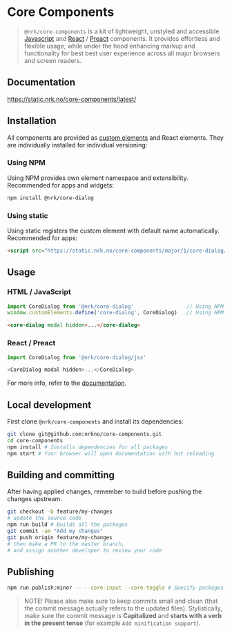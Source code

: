 # Core Components

> `@nrk/core-components` is a kit of lightweight, unstyled and accessible [Javascript](https://stackoverflow.com/questions/20435653/what-is-vanillajs) and [React](https://reactjs.org/) / [Preact](https://github.com/developit/preact-compat) components.
It provides effortless and flexible usage, while under the hood enhancing markup and functionality for best best user experience across all major browsers and screen readers.

## Documentation
https://static.nrk.no/core-components/latest/


## Installation

All components are provided as [custom elements](https://developer.mozilla.org/en-US/docs/Web/Web_Components/Using_custom_elements) and React elements. They are individually installed for individual versioning:

### Using NPM

Using NPM provides own element namespace and extensibility.
Recommended for apps and widgets:

```bash
npm install @nrk/core-dialog
```

### Using static

Using static registers the custom element with default name automatically. Recommended for apps:

```html
<script src="https://static.nrk.no/core-components/major/1/core-dialog/core-dialog.min.js"></script>
```


## Usage

### HTML / JavaScript

```js
import CoreDialog from '@nrk/core-dialog'                 // Using NPM
window.customElements.define('core-dialog', CoreDialog)   // Using NPM
```

```html
<core-dialog modal hidden>...</core-dialog>
```

### React / Preact

```js
import CoreDialog from '@nrk/core-dialog/jsx'

<CoreDialog modal hidden>...</CoreDialog>
```

For more info, refer to the [documentation](https://static.nrk.no/core-components/latest/).


## Local development
First clone `@nrk/core-components` and install its dependencies:

```bash
git clone git@github.com:nrkno/core-components.git
cd core-components
npm install # Installs dependencies for all packages
npm start # Your browser will open documentation with hot reloading
```

## Building and committing
After having applied changes, remember to build before pushing the changes upstream.

```bash
git checkout -b feature/my-changes
# update the source code
npm run build # Builds all the packages
git commit -am "Add my changes"
git push origin feature/my-changes
# then make a PR to the master branch,
# and assign another developer to review your code
```

## Publishing

```bash
npm run publish:minor -- --core-input --core-toggle # Specify packages to publish
```

> NOTE! Please also make sure to keep commits small and clean (that the commit message actually refers to the updated files).
> Stylistically, make sure the commit message is **Capitalized** and **starts with a verb in the present tense** (for example `Add minification support`).
